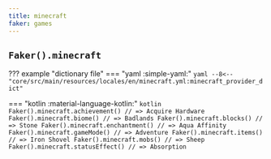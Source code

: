 ```yaml
---
title: minecraft
faker: games
---
```


## `Faker().minecraft`

??? example "dictionary file"
    === "yaml :simple-yaml:"
        ```yaml
        --8<-- "core/src/main/resources/locales/en/minecraft.yml:minecraft_provider_dict"
        ```

=== "kotlin :material-language-kotlin:"
    ```kotlin
    Faker().minecraft.achievement() // => Acquire Hardware
    Faker().minecraft.biome() // => Badlands
    Faker().minecraft.blocks() // => Stone
    Faker().minecraft.enchantment() // => Aqua Affinity
    Faker().minecraft.gameMode() // => Adventure
    Faker().minecraft.items() // => Iron Shovel
    Faker().minecraft.mobs() // => Sheep
    Faker().minecraft.statusEffect() // => Absorption
    ```
